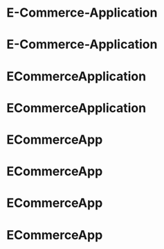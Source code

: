 # E-Commerce-Application
# E-Commerce-Application
# ECommerceApplication
# ECommerceApplication
# ECommerceApp
# ECommerceApp
# ECommerceApp
# ECommerceApp
